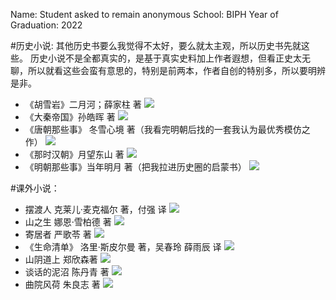 Name: Student asked to remain anonymous
School: BIPH
Year of Graduation: 2022

#历史小说:
其他历史书要么我觉得不太好，要么就太主观，所以历史书先就这些。
历史小说不是全都真实的，是基于真实史料加上作者遐想，但看正史太无聊，所以就看这些会蛮有意思的，特别是前两本，作者自创的特别多，所以要明辨是非。
- 《胡雪岩》二月河；薛家柱 著
![](https://scbasis.weebly.com/uploads/1/2/6/6/126607583/matthewbkr10.jpg)
- 《大秦帝国》孙皓晖 著
![](https://scbasis.weebly.com/uploads/1/2/6/6/126607583/matthewbkr4_orig.jpg)
- 《唐朝那些事》 冬雪心境 著（我看完明朝后找的一套我认为最优秀模仿之作）
![](https://scbasis.weebly.com/uploads/1/2/6/6/126607583/matthewbkr13_orig.jpg)
- 《那时汉朝》月望东山 著
![](https://scbasis.weebly.com/uploads/1/2/6/6/126607583/matthewbkr14_orig.jpg)
- 《明朝那些事》当年明月 著（把我拉进历史圈的启蒙书）
![](https://scbasis.weebly.com/uploads/1/2/6/6/126607583/matthewbkr12_orig.jpg)

#课外小说：
- 摆渡人 克莱儿·麦克福尔 著，付强 译
![](https://scbasis.weebly.com/uploads/1/2/6/6/126607583/matthewbkr1_orig.jpg)
- 山之生 娜恩·雪柏德 著
![](https://scbasis.weebly.com/uploads/1/2/6/6/126607583/matthewbkr2_orig.jpg)
- 寄居者 严歌苓 著
![](https://scbasis.weebly.com/uploads/1/2/6/6/126607583/matthewbkr3_orig.jpg)
- 《生命清单》 洛里·斯皮尔曼 著，吴春玲 薛雨辰 译
![](https://scbasis.weebly.com/uploads/1/2/6/6/126607583/matthewbkr5_orig.jpg)
- 山阴道上 郑欣森著
![](https://scbasis.weebly.com/uploads/1/2/6/6/126607583/matthewbkr6_orig.jpg)
- 谈话的泥沼 陈丹青 著
![](https://scbasis.weebly.com/uploads/1/2/6/6/126607583/matthewbkr7_orig.jpg)
- 曲院风荷 朱良志 著
![](https://scbasis.weebly.com/uploads/1/2/6/6/126607583/matthewbkr8.jpg)


